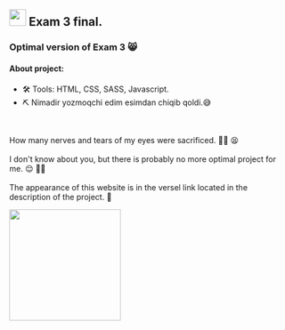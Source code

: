 ## <img src="https://media.giphy.com/media/WUlplcMpOCEmTGBtBW/giphy.gif" width="30"> Exam 3 final.

### Optimal version of Exam 3 😸

#### About project:

- 🛠 Tools: HTML, CSS, SASS, Javascript. 
- ⛏ Nimadir yozmoqchi edim esimdan chiqib qoldi.😅

<br>

How many nerves and tears of my eyes were sacrificed. 😮‍💨 😫 
<br></br>
I don't know about you, but there is probably no more optimal project for me. 😌 👍🏻
<br></br>
The appearance of this website is in the versel link located in the description of the project. 🤝

<img align='center' src='https://user-images.githubusercontent.com/5713670/87202985-820dcb80-c2b6-11ea-9f56-7ec461c497c3.gif' width='200'>
